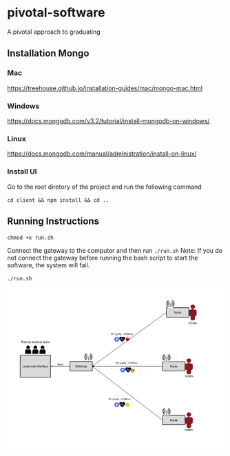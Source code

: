# pivotal-software
A pivotal approach to graduating

## Installation Mongo

### Mac
https://treehouse.github.io/installation-guides/mac/mongo-mac.html

### Windows
https://docs.mongodb.com/v3.2/tutorial/install-mongodb-on-windows/

### Linux
https://docs.mongodb.com/manual/administration/install-on-linux/

### Install UI
Go to the root diretory of the project and run the following command
```
cd client && npm install && cd ..
```

## Running Instructions
```
chmod +x run.sh
```

Connect the gateway to the computer and then run ``./run.sh``
Note: If you do not connect the gateway before running the bash script to start the software, the system will fail.

```
./run.sh
```

![Design Diagram](./design_diagram.png)
